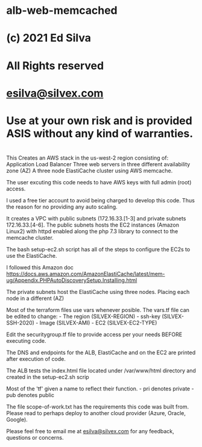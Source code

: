 # alb-web-memcached
#
# (c) 2021 Ed Silva
# All Rights reserved
# esilva@silvex.com
# 
# Use at your own risk and is provided ASIS without any kind of warranties. 
#
This Creates an AWS stack in the us-west-2 region consisting of: 
    Application Load Balancer
    Three web servers in three different availability zone (AZ)
    A three node ElastiCache cluster using AWS memcache. 

The user excuting this code needs to have AWS keys with full admin (root) access.

I used a free tier account to avoid being charged to develop this code.
Thus the reason for no providing any auto scaling.

It creates a VPC with public subnets (172.16.33.[1-3] and private subnets 172.16.33.[4-6].
  The public subnets hosts the EC2 instances (Amazon Linux2) with httpd enabled along 
  the php 7.3 library to connect to the memcache cluster.
  
  The bash setup-ec2.sh script has all of the steps to configure the EC2s to use the ElastiCache.
  
  I followed this Amazon doc https://docs.aws.amazon.com/AmazonElastiCache/latest/mem-ug/Appendix.PHPAutoDiscoverySetup.Installing.html

  The private subnets host the ElastiCache using three nodes. Placing each node
  in a different (AZ)
  
  Most of the terraform files use vars whenever posible.
    The vars.tf file can be edited to change:
     - The region (SILVEX-REGION)
     - ssh-key (SILVEX-SSH-2020)
     - Image (SILVEX-AMI)
     - EC2 (SILVEX-EC2-TYPE)
     
  Edit the securitygroup.tf file to provide access per your needs BEFORE executing code.
    
  The DNS and endpoints for the ALB, ElastiCache and on the EC2 are printed after execution of code.
  
  The ALB tests the index.html file located under /var/www/html directory and created in the setup-ec2.sh scrip
  
  Most of the 'tf' given a name to reflect their function.
    - pri denotes private
    - pub denotes public
  
  The file scope-of-work.txt has the requirements this code was built from.
  Please read to perhaps deploy to another cloud provider (Azure, Oracle, Google).
  
Please feel free to email me at esilva@silvex.com for any feedback, questions or concerns.
